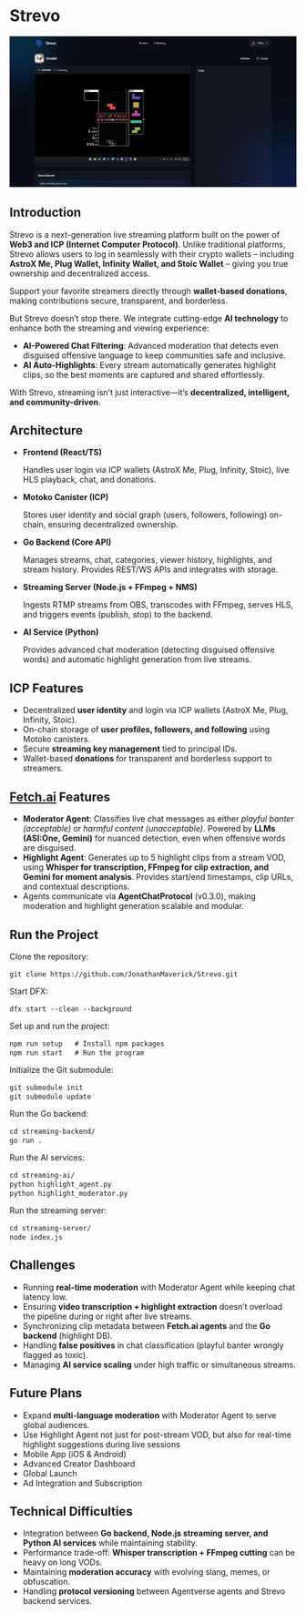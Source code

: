 # Strevo

![Demo](assets/Stream.gif)

## Introduction

Strevo is a next-generation live streaming platform built on the power of **Web3 and ICP (Internet Computer Protocol)**. Unlike traditional platforms, Strevo allows users to log in seamlessly with their crypto wallets – including **AstroX Me, Plug Wallet, Infinity Wallet, and Stoic Wallet** – giving you true ownership and decentralized access.

Support your favorite streamers directly through **wallet-based donations**, making contributions secure, transparent, and borderless.

But Strevo doesn’t stop there. We integrate cutting-edge **AI technology** to enhance both the streaming and viewing experience:

- **AI-Powered Chat Filtering**: Advanced moderation that detects even disguised offensive language to keep communities safe and inclusive.
- **AI Auto-Highlights**: Every stream automatically generates highlight clips, so the best moments are captured and shared effortlessly.

With Strevo, streaming isn’t just interactive—it’s **decentralized, intelligent, and community-driven**.

## Architecture

- **Frontend (React/TS)**
    
    Handles user login via ICP wallets (AstroX Me, Plug, Infinity, Stoic), live HLS playback, chat, and donations.
    
- **Motoko Canister (ICP)**
    
    Stores user identity and social graph (users, followers, following) on-chain, ensuring decentralized ownership.
    
- **Go Backend (Core API)**
    
    Manages streams, chat, categories, viewer history, highlights, and stream history. Provides REST/WS APIs and integrates with storage.
    
- **Streaming Server (Node.js + FFmpeg + NMS)**
    
    Ingests RTMP streams from OBS, transcodes with FFmpeg, serves HLS, and triggers events (publish, stop) to the backend.
    
- **AI Service (Python)**
    
    Provides advanced chat moderation (detecting disguised offensive words) and automatic highlight generation from live streams.


## ICP Features

- Decentralized **user identity** and login via ICP wallets (AstroX Me, Plug, Infinity, Stoic).
- On-chain storage of **user profiles, followers, and following** using Motoko canisters.
- Secure **streaming key management** tied to principal IDs.
- Wallet-based **donations** for transparent and borderless support to streamers.

## [Fetch.ai](http://Fetch.ai) Features

- **Moderator Agent**: Classifies live chat messages as either *playful banter (acceptable)* or *harmful content (unacceptable)*. Powered by **LLMs (ASI:One, Gemini)** for nuanced detection, even when offensive words are disguised.
- **Highlight Agent**: Generates up to 5 highlight clips from a stream VOD, using **Whisper for transcription, FFmpeg for clip extraction, and Gemini for moment analysis**. Provides start/end timestamps, clip URLs, and contextual descriptions.
- Agents communicate via **AgentChatProtocol** (v0.3.0), making moderation and highlight generation scalable and modular.

## Run the Project

Clone the repository:
```
git clone https://github.com/JonathanMaverick/Strevo.git
```

Start DFX:
```
dfx start --clean --background
```

Set up and run the project:
```
npm run setup   # Install npm packages
npm run start   # Run the program
```

Initialize the Git submodule:
```
git submodule init
git submodule update
```

Run the Go backend:
```
cd streaming-backend/
go run .
```

Run the AI services:
```
cd streaming-ai/
python highlight_agent.py
python highlight_moderator.py
```

Run the streaming server:
```
cd streaming-server/
node index.js
```

## Challenges

- Running **real-time moderation** with Moderator Agent while keeping chat latency low.
- Ensuring **video transcription + highlight extraction** doesn’t overload the pipeline during or right after live streams.
- Synchronizing clip metadata between **Fetch.ai agents** and the **Go backend** (highlight DB).
- Handling **false positives** in chat classification (playful banter wrongly flagged as toxic).
- Managing **AI service scaling** under high traffic or simultaneous streams.

## Future Plans

- Expand **multi-language moderation** with Moderator Agent to serve global audiences.
- Use Highlight Agent not just for post-stream VOD, but also for real-time highlight suggestions during live sessions
- Mobile App (iOS & Android)
- Advanced Creator Dashboard
- Global Launch
- Ad Integration and Subscription

## Technical Difficulties

- Integration between **Go backend, Node.js streaming server, and Python AI services** while maintaining stability.
- Performance trade-off: **Whisper transcription + FFmpeg cutting** can be heavy on long VODs.
- Maintaining **moderation accuracy** with evolving slang, memes, or obfuscation.
- Handling **protocol versioning** between Agentverse agents and Strevo backend services.
